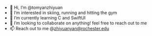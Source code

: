 - 👋 Hi, I’m @tomyanzhiyuan
- 👀 I’m interested in skiing, running and hitting the gym
- 🌱 I’m currently learning C and SwiftUI
- 💞️ I’m looking to collaborate on anything! feel free to reach out to me
- 📫 Reach out to me @zhiyuanyan@rochester.edu

<!---
tomyanzhiyuan/tomyanzhiyuan is a ✨ special ✨ repository because its `README.md` (this file) appears on your GitHub profile.
You can click the Preview link to take a look at your changes.
--->

